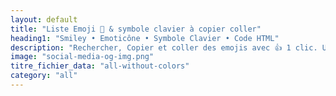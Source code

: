 ```yaml
---
layout: default
title: "Liste Emoji 🦄 & symbole clavier à copier coller"
heading1: "Smiley • Emoticône • Symbole Clavier • Code HTML"
description: "Rechercher, Copier et coller des emojis avec 👍 1 clic. Une expérience de recherche rapide de tous les smiley et symboles clavier par nom, catégorie."
image: "social-media-og-img.png"
titre_fichier_data: "all-without-colors"
category: "all"
---
```


